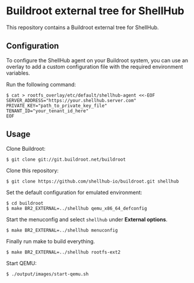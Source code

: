 # Buildroot external tree for ShellHub

This repository contains a Buildroot external tree for ShellHub.

## Configuration

To configure the ShellHub agent on your Buildroot system,
you can use an overlay to add a custom configuration file
with the required environment variables.

Run the following command:

```
$ cat > rootfs_overlay/etc/default/shellhub-agent <<-EOF
SERVER_ADDRESS="https://your.shellhub.server.com"
PRIVATE_KEY="path_to_private_key_file"
TENANT_ID="your_tenant_id_here"
EOF
```

## Usage

Clone Buildroot:

```
$ git clone git://git.buildroot.net/buildroot
```

Clone this repository:

```
$ git clone https://github.com/shellhub-io/buildroot.git shellhub
```

Set the default configuration for emulated environment:

```
$ cd buildroot
$ make BR2_EXTERNAL=../shellhub qemu_x86_64_defconfig
```

Start the menuconfig and select `shellhub` under **External options**.

```
$ make BR2_EXTERNAL=../shellhub menuconfig
```

Finally run make to build everything.

```
$ make BR2_EXTERNAL=../shellhub rootfs-ext2
```

Start QEMU:

``` 
$ ./output/images/start-qemu.sh
```

